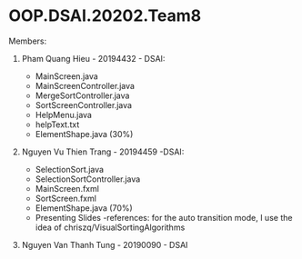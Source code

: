 # OOP.DSAI.20202.Team8
Members:
1. Pham Quang Hieu - 20194432 - DSAI:
    + MainScreen.java
    + MainScreenController.java
    + MergeSortController.java
    + SortScreenController.java
    + HelpMenu.java
    + helpText.txt
    + ElementShape.java (30%)

2. Nguyen Vu Thien Trang - 20194459 -DSAI:
    + SelectionSort.java
    + SelectionSortController.java
    + MainScreen.fxml
    + SortScreen.fxml
    + ElementShape.java (70%)
    + Presenting Slides
 -references: for the auto transition mode, I use the idea of chriszq/VisualSortingAlgorithms

3. Nguyen Van Thanh Tung - 20190090 - DSAI
